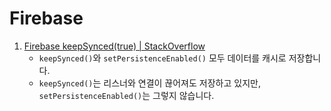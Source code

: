 # Firebase

1. [Firebase keepSynced(true) | StackOverflow](https://stackoverflow.com/questions/41478849/firebase-keepsyncedtrue)
   - `keepSynced()`와 `setPersistenceEnabled()` 모두 데이터를 캐시로 저장합니다.
   - `keepSynced()`는 리스너와 연결이 끊어져도 저장하고 있지만, `setPersistenceEnabled()`는 그렇지 않습니다.

